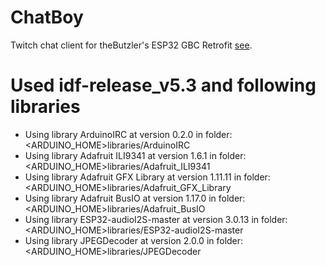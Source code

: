 # ChatBoy
Twitch chat client for theButzler's ESP32 GBC Retrofit [see](https://github.com/theBrutzler/ESP32_GBC_RETROFIT).

# Used idf-release_v5.3 and following libraries
* Using library ArduinoIRC at version 0.2.0 in folder: <ARDUINO_HOME>libraries/ArduinoIRC 
* Using library Adafruit ILI9341 at version 1.6.1 in folder: <ARDUINO_HOME>libraries/Adafruit_ILI9341 
* Using library Adafruit GFX Library at version 1.11.11 in folder: <ARDUINO_HOME>libraries/Adafruit_GFX_Library 
* Using library Adafruit BusIO at version 1.17.0 in folder: <ARDUINO_HOME>libraries/Adafruit_BusIO 
* Using library ESP32-audioI2S-master at version 3.0.13 in folder: <ARDUINO_HOME>libraries/ESP32-audioI2S-master 
* Using library JPEGDecoder at version 2.0.0 in folder: <ARDUINO_HOME>libraries/JPEGDecoder 
